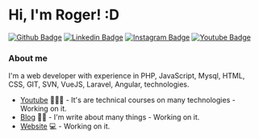 <!-- ![Roger Carvalho](https://raw.githubusercontent.com/RogerFernandoBR/RogerFernandoBR/master/assets/header.png) -->
# Hi, I'm Roger! :D

[![Github Badge](https://img.shields.io/badge/-Github-000?style=flat-square&logo=Github&logoColor=white&link=https://github.com/RogerFernandoBR)](https://github.com/RogerFernandoBR)
[![Linkedin Badge](https://img.shields.io/badge/-LinkedIn-blue?style=flat-square&logo=Linkedin&logoColor=white&link=https://www.linkedin.com/in/rogerfernandocarvalho/)](https://www.linkedin.com/in/rogerfernandocarvalho/)
[![Instagram Badge](https://img.shields.io/badge/-Instagram-1ca0f1?style=flat-square&labelColor=1ca0f1&logo=instagram&logoColor=white&link=https://Instagram.com/rogerfernandocarvalho)](https://www.instagram.com/rogerfernandocarvalho/)
[![Youtube Badge](https://img.shields.io/badge/-YouTube-ff0000?style=flat-square&labelColor=ff0000&logo=youtube&logoColor=white&link=https://www.youtube.com/user/TreinaWeb)](https://www.youtube.com/channel/UCyXaCb2wsbo5G7jm1lA2kVA)

### About me
I'm a web developer with experience in PHP, JavaScript, Mysql, HTML, CSS, GIT, SVN, VueJS, Laravel, Angular, technologies.

- [Youtube](https://www.youtube.com/RogerCarvalhoBR) 👨🏼‍🏫 - It's are technical courses on many technologies - Working on it.
- [Blog](https://www.rogercarvalho.com.br/blog) ✍🏼 - I'm write about many things - Working on it.
- [Website](https://rogercarvalho.com.br/) 💻 - Working on it.